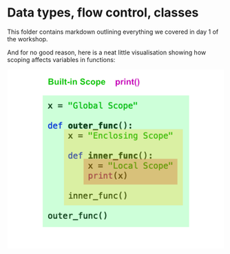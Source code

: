 # Data types, flow control, classes

This folder contains markdown outlining everything we covered in day 1 of the workshop. 

And for no good reason, here is a neat little visualisation showing how scoping affects variables in functions:

![img](scope.png)